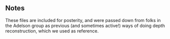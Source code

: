 ## Notes

These files are included for posterity, and were passed down from folks in the
Adelson group as previous (and sometimes active!) ways of doing depth
reconstruction, which we used as reference.
